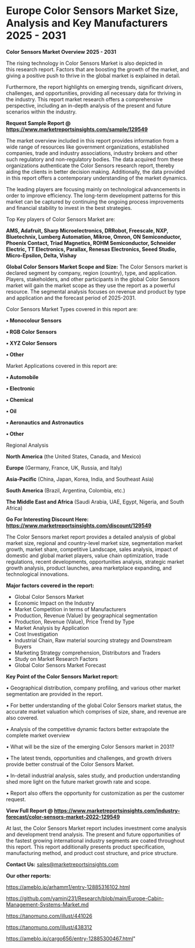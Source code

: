# Europe Color Sensors Market Size, Analysis and Key Manufacturers 2025 - 2031

<Strong> Color Sensors Market Overview 2025 - 2031</strong>

The rising technology in Color Sensors Market is also depicted in this research report. Factors that are boosting the growth of the market, and giving a positive push to thrive in the global market is explained in detail.

Furthermore, the report highlights on emerging trends, significant drivers, challenges, and opportunities, providing all necessary data for thriving in the industry. This report market research offers a comprehensive perspective, including an in-depth analysis of the present and future scenarios within the industry.

<strong>Request Sample Report @ <a href=https://www.marketreportsinsights.com/sample/129549>https://www.marketreportsinsights.com/sample/129549</a></strong>

The market overview included in this report provides information from a wide range of resources like government organizations, established companies, trade and industry associations, industry brokers and other such regulatory and non-regulatory bodies. The data acquired from these organizations authenticate the Color Sensors research report, thereby aiding the clients in better decision making. Additionally, the data provided in this report offers a contemporary understanding of the market dynamics.

The leading players are focusing mainly on technological advancements in order to improve efficiency. The long-term development patterns for this market can be captured by continuing the ongoing process improvements and financial stability to invest in the best strategies.

Top Key players of Color Sensors Market are:

<strong>AMS, Adafruit, Sharp Microelectronics, DRRobot, Freescale, NXP, Bluetechnix, Lumberg Automation, Mikroe, Omron, ON Semiconductor, Phoenix Contact, Triad Magnetics, ROHM Semiconductor, Schneider Electric, TT Electronics, Parallax, Renesas Electronics, Seeed Studio, Micro-Epsilon, Delta, Vishay</strong>

<strong><b>Global Color Sensors Market Scope and Size:</b></strong>
The Color Sensors market is declared segment by company, region (country), type, and application. Players, stakeholders, and other participants in the global Color Sensors market will gain the market scope as they use the report as a powerful resource. The segmental analysis focuses on revenue and product by type and application and the forecast period of 2025-2031.

Color Sensors Market Types covered in this report are:

<strong>• Monocolour Sensors

• RGB Color Sensors

• XYZ Color Sensors

• Other</strong>

Market Applications covered in this report are:

<strong>• Automobile

• Electronic

• Chemical

• Oil

• Aeronautics and Astronautics

• Other</strong> 

Regional Analysis

<strong>North America</strong> (the United States, Canada, and Mexico)

<strong>Europe</strong> (Germany, France, UK, Russia, and Italy)

<strong>Asia-Pacific</strong> (China, Japan, Korea, India, and Southeast Asia)

<strong>South America</strong> (Brazil, Argentina, Colombia, etc.)

<strong>The Middle East and Africa</strong> (Saudi Arabia, UAE, Egypt, Nigeria, and South Africa)

<strong>Go For Interesting Discount Here: <a href=https://www.marketreportsinsights.com/discount/129549>https://www.marketreportsinsights.com/discount/129549</a></strong>

The Color Sensors market report provides a detailed analysis of global market size, regional and country-level market size, segmentation market growth, market share, competitive Landscape, sales analysis, impact of domestic and global market players, value chain optimization, trade regulations, recent developments, opportunities analysis, strategic market growth analysis, product launches, area marketplace expanding, and technological innovations.

<strong><b>Major factors covered in the report:</b></strong>
<ul>
  <li>Global Color Sensors Market </li>
  <li>Economic Impact on the Industry</li>
  <li>Market Competition in terms of Manufacturers</li>
  <li>Production, Revenue (Value) by geographical segmentation</li>
  <li>Production, Revenue (Value), Price Trend by Type</li>
  <li>Market Analysis by Application</li>
  <li>Cost Investigation</li>
  <li>Industrial Chain, Raw material sourcing strategy and Downstream Buyers</li>
  <li>Marketing Strategy comprehension, Distributors and Traders</li>
  <li>Study on Market Research Factors</li>
  <li>Global Color Sensors Market Forecast</li>
</ul>

<strong><b>Key Point of the Color Sensors Market report:</b></strong>

• Geographical distribution, company profiling, and various other market segmentation are provided in the report.

• For better understanding of the global Color Sensors market status, the accurate market valuation which comprises of size, share, and revenue are also covered.

• Analysis of the competitive dynamic factors better extrapolate the complete market overview

• What will be the size of the emerging Color Sensors market in 2031?

• The latest trends, opportunities and challenges, and growth drivers provide better construal of the Color Sensors Market.

• In-detail industrial analysis, sales study, and production understanding shed more light on the future market growth rate and scope.

• Report also offers the opportunity for customization as per the customer request.

<strong><b>View Full Report @ <a href=https://www.marketreportsinsights.com/industry-forecast/color-sensors-market-2022-129549>https://www.marketreportsinsights.com/industry-forecast/color-sensors-market-2022-129549</a></b></strong>


At last, the Color Sensors Market report includes investment come analysis and development trend analysis. The present and future opportunities of the fastest growing international industry segments are coated throughout this report. This report additionally presents product specification, manufacturing method, and product cost structure, and price structure.

<strong>Contact Us:</strong>
sales@marketreportsinsights.com

<strong>Our other reports:</strong>

<a href=https://ameblo.jp/arhamm1/entry-12885316102.html>https://ameblo.jp/arhamm1/entry-12885316102.html</a>

<a href=https://github.com/yamini231/Research/blob/main/Europe-Cabin-Management-Systems-Market.md>https://github.com/yamini231/Research/blob/main/Europe-Cabin-Management-Systems-Market.md</a>

<a href=https://tanomuno.com/illust/441026>https://tanomuno.com/illust/441026</a>

<a href=https://tanomuno.com/illust/438312>https://tanomuno.com/illust/438312</a>

<a href=https://ameblo.jp/cargo656/entry-12885300467.html>https://ameblo.jp/cargo656/entry-12885300467.html</a>"
